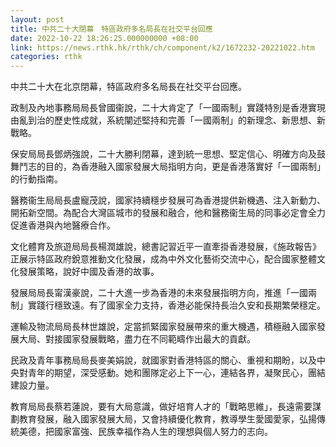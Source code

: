```yaml
---
layout: post
title: 中共二十大閉幕　特區政府多名局長在社交平台回應
date: 2022-10-22 18:26:25.000000000 +08:00
link: https://news.rthk.hk/rthk/ch/component/k2/1672232-20221022.htm
categories: rthk
---
```


中共二十大在北京閉幕，特區政府多名局長在社交平台回應。

政制及內地事務局局長曾國衞說，二十大肯定了「一國兩制」實踐特別是香港實現由亂到治的歷史性成就，系統闡述堅持和完善「一國兩制」的新理念、新思想、新戰略。

保安局局長鄧炳強說，二十大勝利閉幕，達到統一思想、堅定信心、明確方向及鼓舞鬥志的目的，為香港融入國家發展大局指明方向，更是香港落實好「一國兩制」的行動指南。

醫務衞生局局長盧寵茂說，國家持續穩步發展可為香港提供新機遇、注入新動力、開拓新空間。為配合大灣區城市的發展和融合，他和醫務衞生局的同事必定會全力促進香港與內地醫療合作。

文化體育及旅遊局局長楊潤雄說，總書記習近平一直牽掛香港發展，《施政報告》正展示特區政府銳意推動文化發展，成為中外文化藝術交流中心，配合國家整體文化發展策略，說好中國及香港的故事。

發展局局長甯漢豪說，二十大進一步為香港的未來發展指明方向，推進「一國兩制」實踐行穩致遠。有了國家全力支持，香港必能保持長治久安和長期繁榮穩定。

運輸及物流局局長林世雄說，定當抓緊國家發展帶來的重大機遇，積極融入國家發展大局、對接國家發展戰略，盡力在不同範疇作出最大的貢獻。

民政及青年事務局局長麥美娟說，就國家對香港特區的關心、重視和期盼，以及中央對青年的期望，深受感動。她和團隊定必上下一心，連結各界，凝聚民心，團結建設力量。
 
教育局局長蔡若蓮說，要有大局意識，做好培育人才的「戰略思維」，長遠需要謀劃教育發展，融入國家發展大局，又會持續優化教育，教導學生愛國愛家，弘揚傳統美德，把國家富強、民族幸福作為人生的理想與個人努力的志向。
